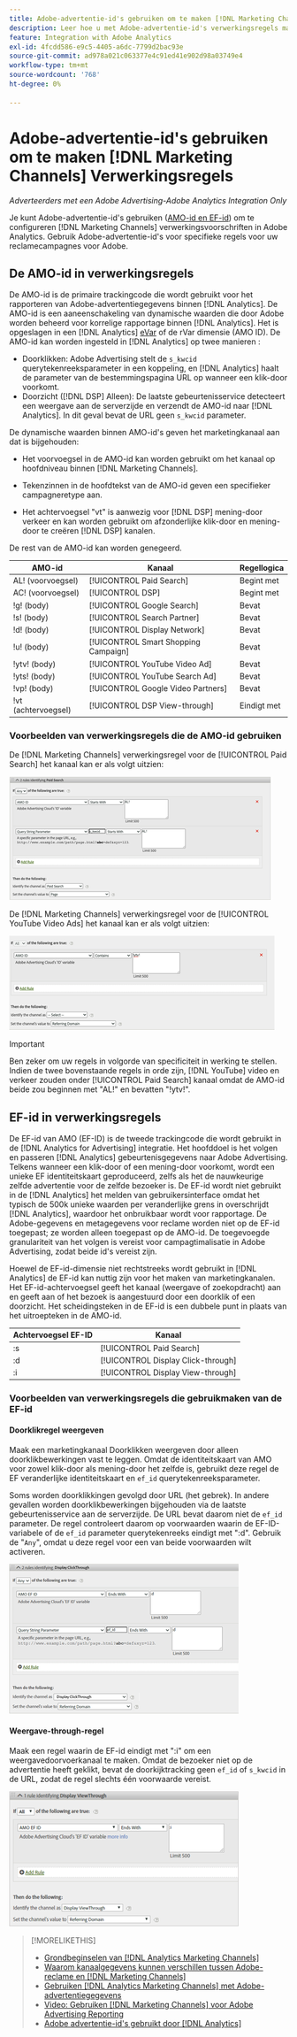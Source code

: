 ```yaml
---
title: Adobe-advertentie-id's gebruiken om te maken [!DNL Marketing Channels] Regels
description: Leer hoe u met Adobe-advertentie-id's verwerkingsregels maakt voor [!DNL Analytics Marketing Channels].
feature: Integration with Adobe Analytics
exl-id: 4fcdd586-e9c5-4405-a6dc-7799d2bac93e
source-git-commit: ad978a021c063377e4c91ed41e902d98a03749e4
workflow-type: tm+mt
source-wordcount: '768'
ht-degree: 0%

---
```


# Adobe-advertentie-id&#39;s gebruiken om te maken [!DNL Marketing Channels] Verwerkingsregels

*Adverteerders met een Adobe Advertising-Adobe Analytics Integration Only*

Je kunt Adobe-advertentie-id&#39;s gebruiken ([AMO-id en EF-id](../ids.md)) om te configureren [!DNL Marketing Channels] verwerkingsvoorschriften in Adobe Analytics. Gebruik Adobe-advertentie-id&#39;s voor specifieke regels voor uw reclamecampagnes voor Adobe.

## De AMO-id in verwerkingsregels

De AMO-id is de primaire trackingcode die wordt gebruikt voor het rapporteren van Adobe-advertentiegegevens binnen [!DNL Analytics]. De AMO-id is een aaneenschakeling van dynamische waarden die door Adobe worden beheerd voor korrelige rapportage binnen [!DNL Analytics]. Het is opgeslagen in een [!DNL Analytics] [eVar](https://experienceleague.adobe.com/docs/analytics/components/dimensions/evar.html) of de rVar dimensie (AMO ID). De AMO-id kan worden ingesteld in [!DNL Analytics] op twee manieren :

* Doorklikken: Adobe Advertising stelt de `s_kwcid` querytekenreeksparameter in een koppeling, en [!DNL Analytics] haalt de parameter van de bestemmingspagina URL op wanneer een klik-door voorkomt.
* Doorzicht ([!DNL DSP] Alleen): De laatste gebeurtenisservice detecteert een weergave aan de serverzijde en verzendt de AMO-id naar [!DNL Analytics]. In dit geval bevat de URL geen `s_kwcid` parameter.

De dynamische waarden binnen AMO-id&#39;s geven het marketingkanaal aan dat is bijgehouden:

* Het voorvoegsel in de AMO-id kan worden gebruikt om het kanaal op hoofdniveau binnen [!DNL Marketing Channels].

* Tekenzinnen in de hoofdtekst van de AMO-id geven een specifieker campagneretype aan.

* Het achtervoegsel &quot;vt&quot; is aanwezig voor [!DNL DSP] mening-door verkeer en kan worden gebruikt om afzonderlijke klik-door en mening-door te creëren [!DNL DSP] kanalen.

De rest van de AMO-id kan worden genegeerd.

| AMO-id | Kanaal | Regellogica |
|--------|---------|--------------------|
| AL! (voorvoegsel) | [!UICONTROL Paid Search] | Begint met |
| AC! (voorvoegsel) | [!UICONTROL DSP] | Begint met |
| !g! (body) | [!UICONTROL Google Search] | Bevat |
| !s! (body) | [!UICONTROL Search Partner] | Bevat |
| !d! (body) | [!UICONTROL Display Network] | Bevat |
| !u! (body) | [!UICONTROL Smart Shopping Campaign] | Bevat |
| !ytv! (body) | [!UICONTROL YouTube Video Ad] | Bevat |
| !yts! (body) | [!UICONTROL YouTube Search Ad] | Bevat |
| !vp! (body) | [!UICONTROL Google Video Partners] | Bevat |
| !vt (achtervoegsel) | [!UICONTROL DSP View-through] | Eindigt met |

### Voorbeelden van verwerkingsregels die de AMO-id gebruiken

De [!DNL Marketing Channels] verwerkingsregel voor de [!UICONTROL Paid Search] het kanaal kan er als volgt uitzien:

![Voorbeeld van een [!UICONTROL Paid Search] regel](/help/integrations/assets/a4adc-mc-rule-paidsearch.png)

De [!DNL Marketing Channels] verwerkingsregel voor de [!UICONTROL YouTube Video Ads] het kanaal kan er als volgt uitzien:

![Voorbeeld van een [!UICONTROL YouTube Video Ads] regel](/help/integrations/assets/a4adc-mc-rule-youtube-video.png)

>[!IMPORTANT]
>
> Ben zeker om uw regels in volgorde van specificiteit in werking te stellen. Indien de twee bovenstaande regels in orde zijn, [!DNL YouTube] video en verkeer zouden onder [!UICONTROL Paid Search] kanaal omdat de AMO-id beide zou beginnen met &quot;AL!&quot; en bevatten &quot;!ytv!&quot;.

## EF-id in verwerkingsregels

De EF-id van AMO (EF-ID) is de tweede trackingcode die wordt gebruikt in de [!DNL Analytics for Advertising] integratie. Het hoofddoel is het volgen en passeren [!DNL Analytics] gebeurtenisgegevens naar Adobe Advertising. Telkens wanneer een klik-door of een mening-door voorkomt, wordt een unieke EF identiteitskaart geproduceerd, zelfs als het de nauwkeurige zelfde advertentie voor de zelfde bezoeker is. De EF-id wordt niet gebruikt in de [!DNL Analytics] het melden van gebruikersinterface omdat het typisch de 500k unieke waarden per veranderlijke grens in overschrijdt [!DNL Analytics], waardoor het onbruikbaar wordt voor rapportage. De Adobe-gegevens en metagegevens voor reclame worden niet op de EF-id toegepast; ze worden alleen toegepast op de AMO-id. De toegevoegde granulariteit van het volgen is vereist voor campagtimalisatie in Adobe Advertising, zodat beide id&#39;s vereist zijn.

Hoewel de EF-id-dimensie niet rechtstreeks wordt gebruikt in [!DNL Analytics] de EF-id kan nuttig zijn voor het maken van marketingkanalen. Het EF-id-achtervoegsel geeft het kanaal (weergave of zoekopdracht) aan en geeft aan of het bezoek is aangestuurd door een doorklik of een doorzicht. Het scheidingsteken in de EF-id is een dubbele punt in plaats van het uitroepteken in de AMO-id.

| Achtervoegsel EF-ID | Kanaal |
|-------|---------|
| :s | [!UICONTROL Paid Search] |
| :d | [!UICONTROL Display Click-through] |
| :i | [!UICONTROL Display View-through] |

### Voorbeelden van verwerkingsregels die gebruikmaken van de EF-id

#### Doorklikregel weergeven

Maak een marketingkanaal Doorklikken weergeven door alleen doorklikbewerkingen vast te leggen. Omdat de identiteitskaart van AMO voor zowel klik-door als mening-door het zelfde is, gebruikt deze regel de EF veranderlijke identiteitskaart en `ef_id` querytekenreeksparameter.

Soms worden doorklikkingen gevolgd door URL (het gebrek). In andere gevallen worden doorklikbewerkingen bijgehouden via de laatste gebeurtenisservice aan de serverzijde. De URL bevat daarom niet de `ef_id` parameter. De regel controleert daarom op voorwaarden waarin de EF-ID-variabele of de `ef_id` parameter querytekenreeks eindigt met &quot;:d&quot;. Gebruik de &quot;`Any`&quot;, omdat u deze regel voor een van beide voorwaarden wilt activeren.

![Voorbeeld van een klikregel voor weergave](/help/integrations/assets/a4adc-mc-rule-display-ct.png)

#### Weergave-through-regel

Maak een regel waarin de EF-id eindigt met &quot;:i&quot; om een weergavedoorvoerkanaal te maken. Omdat de bezoeker niet op de advertentie heeft geklikt, bevat de doorkijktracking geen `ef_id` of `s_kwcid` in de URL, zodat de regel slechts één voorwaarde vereist.

![Voorbeeld van een weergaveregel](/help/integrations/assets/a4adc-mc-rule-display-vt.png)

>[!MORELIKETHIS]
>
>* [Grondbeginselen van [!DNL Analytics Marketing Channels]](mc-overview.md)
>* [Waarom kanaalgegevens kunnen verschillen tussen Adobe-reclame en [!DNL Marketing Channels]](mc-data-variances.md)
>* [Gebruiken [!DNL Analytics Marketing Channels] met Adobe-advertentiegegevens](mc-ac-data.md)
>* [Video: Gebruiken [!DNL Marketing Channels] voor Adobe Advertising Reporting](https://experienceleague.adobe.com/docs/advertising-cloud-learn/tutorials/analytics/analytics-reporting-a4adc.html)
>* [Adobe advertentie-id&#39;s gebruikt door [!DNL Analytics]](/help/integrations/analytics/ids.md)

